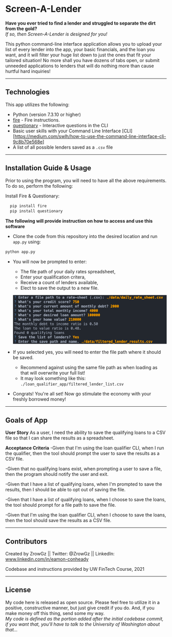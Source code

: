 # Screen-A-Lender

**Have you ever tried to find a lender and struggled to separate the dirt from the gold?**  
*If so, then Screen-A-Lender is designed for you!*

This python command-line interface application allows you to upload your list of every lender into the 
    app, your basic financials, and the loan you want, and it will filter your huge list 
    down to just the ones that fit your tailored situation! No more shall you have dozens of tabs open, or submit unneeded applications to lenders 
    that will do nothing more than cause hurtful hard inquiries!

---

## Technologies

This app utilizes the following:
- Python (version 7.3.10 or higher)
- [fire](https://github.com/google/python-fire) - Fire instructions.
- [questionary](https://github.com/tmbo/questionary) - Interactive questions in the CLI
- Basic user skills with your Command Line Interface [CLI][https://medium.com/swlh/how-to-use-the-command-line-interface-cli-9c8b70e568e]
- A list of all possible lenders saved as a `.csv` file

---

## Installation Guide & Usage

Prior to using the program, you will need to have all the above requirements. To do so, perform the following:

Install Fire & Questionary:
```python
  pip install fire
  pip install questionary
```

**The following will provide instruction on how to access and use this software**

* Clone the code from this repository into the desired location and run `app.py` using: 
```python
python app.py
```

* You will now be prompted to enter:
    - The file path of your daily rates spreadsheet, 
    - Enter your qualification critera,
    - Receive a count of lenders available,
    - Elect to save the output to a new file.

    ![Loan Qualifier Prompts](images/data_entry.png)

* If you selected yes, you will need to enter the file path where it should be saved.
    - Recommend against using the same file path as when loading as that will overwrite your full list!
    - It may look something like this: `./loan_qualifier_app/filtered_lender_list.csv`
* Congrats! You're all set! Now go stimulate the economy with your freshly borrowed money! 

---

## Goals of App

**User Story**
As a user, I need the ability to save the qualifying loans to a CSV file so that I can 
share the results as a spreadsheet.

**Acceptance Criteria**
-Given that I'm using the loan qualifier CLI, when I run the qualifier, then the tool should
    prompt the user to save the results as a CSV file.

-Given that no qualifying loans exist, when prompting a user to save a file, then the program
    should notify the user and exit.

-Given that I have a list of qualifying loans, when I'm prompted to save the results, then I 
    should be able to opt out of saving the file.

-Given that I have a list of qualifying loans, when I choose to save the loans, the tool 
    should prompt for a file path to save the file.

-Given that I'm using the loan qualifier CLI, when I choose to save the loans, then the tool
    should save the results as a CSV file.

---

## Contributors

Created by ZrowGz || Twitter: @ZrowGz || LinkedIn: www.linkedin.com/in/eamon-conheady  

Codebase and instructions provided by UW FinTech Course, 2021

---

## License

My code here is released as open source. Please feel free to utilize it in a positive, constructive manner, but just give credit if you do. And, if you make money off this thing, send some my way.  
*My code is defined as the portion added after the initial codebase commit, if you want that, you'll have to talk to the University of Washington about that...*
